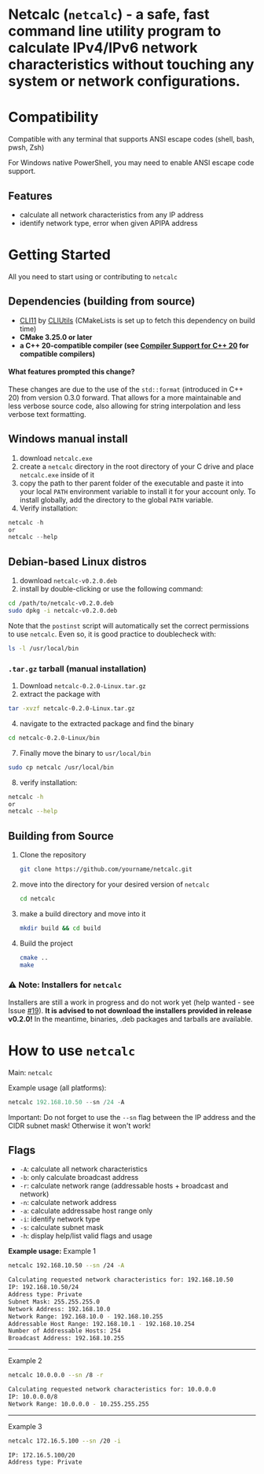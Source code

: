 # Netcalc (`netcalc`) - a safe, fast command line utility program to calculate IPv4/IPv6 network characteristics without touching any system or network configurations.

# Compatibility
Compatible with any terminal that supports ANSI escape codes (shell, bash, pwsh, Zsh)

For Windows native PowerShell, you may need to enable ANSI escape code support.
## Features
- calculate all network characteristics from any IP address
- identify network type, error when given APIPA address

# Getting Started
All you need to start using or contributing to `netcalc` 

## Dependencies (building from source)
- [CLI11](https://github.com/CLIUtils/CLI11) by [CLIUtils](https://github.com/CLIUtils) (CMakeLists is set up to fetch this dependency on build time) 
- **CMake 3.25.0 or later**
- **a C++ 20-compatible compiler (see [Compiler Support for C++ 20](https://en.cppreference.com/w/cpp/compiler_support/20) for compatible compilers)**

#### What features prompted this change?
These changes are due to the use of the `std::format` (introduced in C++ 20) from version 0.3.0 forward. That allows for a more maintainable and less verbose source code, also allowing for string interpolation and less verbose text formatting.

## Windows manual install
1. download `netcalc.exe`
2. create a `netcalc` directory in the root directory of your C drive and place `netcalc.exe` inside of it
3. copy the path to ther parent folder of the executable and paste it into your local `PATH` environment variable to install it for your account only. To install globally, add the directory to the global `PATH` variable.
4. Verify installation:
```powershell
netcalc -h
or
netcalc --help
```
## Debian-based Linux distros
1. download `netcalc-v0.2.0.deb`
5. install by double-clicking or use the following command:
```bash
cd /path/to/netcalc-v0.2.0.deb
sudo dpkg -i netcalc-v0.2.0.deb
```
Note that the `postinst` script will automatically set the correct permissions to use `netcalc`. Even so, it is good practice to doublecheck with:
```bash
ls -l /usr/local/bin
```
### `.tar.gz` tarball (manual installation)
1. Download `netcalc-0.2.0-Linux.tar.gz`
2. extract the package with
```bash
tar -xvzf netcalc-0.2.0-Linux.tar.gz
```
4. navigate to the extracted package and find the binary
```bash
cd netcalc-0.2.0-Linux/bin
```
7. Finally move the binary to `usr/local/bin`
```bash
sudo cp netcalc /usr/local/bin
```
8. verify installation:
```bash
netcalc -h
or
netcalc --help
```
## Building from Source
1. Clone the repository
   ```bash
   git clone https://github.com/yourname/netcalc.git
   ```
2. move into the directory for your desired version of `netcalc`
   ```bash
   cd netcalc
   ```
3. make a build directory and move into it
   ```bash
   mkdir build && cd build
   ```
4. Build the project
   ```bash
   cmake ..
   make
   ```
### :warning: Note: Installers for `netcalc`
Installers are still a work in progress and do not work yet (help wanted - see Issue [#19](https://github.com/TheSkyler-Dev/netcalc/issues/19)). **It is advised to not download the installers provided in release v0.2.0!** In the meantime, binaries, .deb packages and tarballs are available.

# How to use `netcalc`

Main: `netcalc`

Example usage (all platforms): 
```powershell
netcalc 192.168.10.50 --sn /24 -A
```
Important: Do not forget to use the `--sn` flag between the IP address and the CIDR subnet mask! Otherwise it won't work!
## Flags

- `-A`: calculate all network characteristics
- `-b`: only calculate broadcast address
- `-r`: calculate network range (addressable hosts + broadcast and network)
- `-n`: calculate network address
- `-a`: calculate addressabe host range only
- `-i`: identify network type
- `-s`: calculate subnet mask
- `-h`: display help/list valid flags and usage

**Example usage:**
Example 1
```bash
netcalc 192.168.10.50 --sn /24 -A
```
```bash
Calculating requested network characteristics for: 192.168.10.50
IP: 192.168.10.50/24
Address type: Private
Subnet Mask: 255.255.255.0
Network Address: 192.168.10.0
Network Range: 192.168.10.0 - 192.168.10.255
Addressable Host Range: 192.168.10.1 - 192.168.10.254
Number of Addressable Hosts: 254
Broadcast Address: 192.168.10.255
```
---
Example 2
```bash
netcalc 10.0.0.0 --sn /8 -r
```
```bash
Calculating requested network characteristics for: 10.0.0.0
IP: 10.0.0.0/8
Network Range: 10.0.0.0 - 10.255.255.255
```
---
Example 3
```bash
netcalc 172.16.5.100 --sn /20 -i
```
```bash
IP: 172.16.5.100/20
Address type: Private
```
